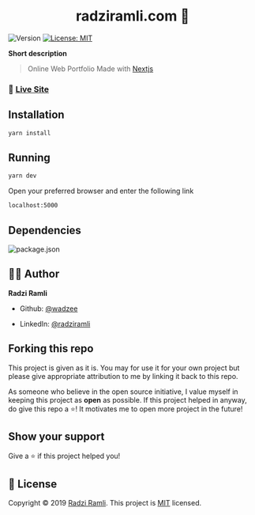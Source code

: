 
<h1 align="center">
	radziramli.com 📌
</h1>
<p>
	<img  alt="Version"  src="https://img.shields.io/badge/version-2.0-blue.svg?cacheSeconds=2592000"  />
	<a  href="#"  target="_blank">
	<img  alt="License: MIT"  src="https://img.shields.io/badge/License-MIT-yellow.svg"  />
	</a>
</p>

**Short description**
> Online Web Portfolio Made with [Nextjs](https://nextjs.org/)

### 🚀 [Live Site](https://radziramli.com/)


## Installation
```sh
yarn install
```

## Running

```sh
yarn dev
```
Open your preferred browser and enter the following link
```sh
localhost:5000
```
## Dependencies

![package.json](https://github.com/wadzee/web-portfolio/blob/master/packagejson.PNG)

## 👨‍💻 Author

**Radzi Ramli**

* Github: [@wadzee](https://github.com/wadzee)

* LinkedIn: [@radziramli](https://linkedin.com/in/radziramli)

## Forking this repo

This project is given as it is. You may for use it for your own project but please give appropriate attribution to me by linking it back to this repo. 

As someone who believe in the open source initiative, I value myself in keeping this project as <b>open</b> as possible. If this project helped in anyway, do give this repo a ⭐️! It motivates me to open more project in the future!

## Show your support

Give a ⭐️ if this project helped you!

## 📝 License

Copyright © 2019 [Radzi Ramli](https://github.com/wadzee).
This project is [MIT](https://github.com/wadzee/web-portfolio/blob/master/LICENSE) licensed.
